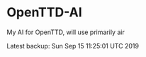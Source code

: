 # OpenTTD-AI
My AI for OpenTTD, will use primarily air

Latest backup: Sun Sep 15 11:25:01 UTC 2019
